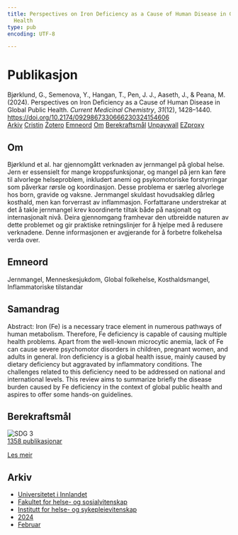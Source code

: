 ```yaml
---
title: Perspectives on Iron Deficiency as a Cause of Human Disease in Global Public
  Health
type: pub
encoding: UTF-8

---
```

<h1>Publikasjon</h1>
<article id="csl-bib-container-4RAFXGM3" class="csl-bib-container">
  <div class="csl-bib-body"> <div class="csl-entry">Bjørklund, G., Semenova, Y., Hangan, T., Pen, J. J., Aaseth, J., &#38; Peana, M. (2024). Perspectives on Iron Deficiency as a Cause of Human Disease in Global Public Health. <i>Current Medicinal Chemistry</i>, <i>31</i>(12), 1428–1440. <a href="https://doi.org/10.2174/0929867330666230324154606">https://doi.org/10.2174/0929867330666230324154606</a></div> </div>
  <div class="csl-bib-buttons">
    <a href="#taxonomy-article-4RAFXGM3" alt="archive" class="csl-bib-button">Arkiv</a>
    <a href="https://app.cristin.no/results/show.jsf?id=2246675" alt="Cristin" class="csl-bib-button">Cristin</a>
    <a href="http://zotero.org/groups/5881554/items/4RAFXGM3" alt="Zotero" class="csl-bib-button">Zotero</a>
    <a href="#keywords-article-4RAFXGM3" alt="keywords" class="csl-bib-button">Emneord</a>
    <a href="#about-article-4RAFXGM3" alt="about_pub" class="csl-bib-button">Om</a>
    <a href="#sdg-article-4RAFXGM3" alt="sdg" class="csl-bib-button">Berekraftsmål</a>
    <a href="https://doi.org/10.2174/0929867330666230324154606" alt="Unpaywall" class="csl-bib-button">Unpaywall</a>
    <a href="https://doi.org/10.2174/0929867330666230324154606" alt="EZproxy" class="csl-bib-button">EZproxy</a>
  </div>
  <div id="csl-bib-meta-container-4RAFXGM3"></div>
</article>
<div id="csl-bib-meta-4RAFXGM3" class="csl-bib-meta">
  <article id="about-article-4RAFXGM3" class="about_pub-article">
    <h1>Om</h1>
    Bjørklund et al. har gjennomgått verknaden av jernmangel på global helse. Jern er essensielt for mange kroppsfunksjonar, og mangel på jern kan føre til alvorlege helseproblem, inkludert anemi og psykomotoriske forstyrringar som påverkar rørsle og koordinasjon. Desse problema er særleg alvorlege hos born, gravide og vaksne. Jernmangel skuldast hovudsakleg dårleg kosthald, men kan forverrast av inflammasjon. Forfattarane understrekar at det å takle jernmangel krev koordinerte tiltak både på nasjonalt og internasjonalt nivå. Deira gjennomgang framhevar den utbreidde naturen av dette problemet og gir praktiske retningslinjer for å hjelpe med å redusere verknadene. Denne informasjonen er avgjerande for å forbetre folkehelsa verda over.
  </article>
  <article id="keywords-article-4RAFXGM3" class="keywords-article">
    <h1>Emneord</h1>
    Jernmangel, Menneskesjukdom, Global folkehelse, Kosthaldsmangel, Inflammatoriske tilstandar
  </article>
  <article id="abstract-article-4RAFXGM3" class="abstract-article">
    <h1>Samandrag</h1>
    Abstract: Iron (Fe) is a necessary trace element in numerous pathways of human metabolism. Therefore, Fe deficiency is capable of causing multiple health problems. Apart from the well-known microcytic anemia, lack of Fe can cause severe psychomotor disorders in children, pregnant women, and adults in general. Iron deficiency is a global health issue, mainly caused by dietary deficiency but aggravated by inflammatory conditions. The challenges related to this deficiency need to be addressed on national and international levels. This review aims to summarize briefly the disease burden caused by Fe deficiency in the context of global public health and aspires to offer some hands-on guidelines.
  </article>
  <article id="sdg-article-4RAFXGM3" class="sdg-article">
    <h1>Berekraftsmål</h1>
    <div class="sdg-container"><div id="sdg3" class="sdg">
        <img src="{{< params subfolder >}}images/sdg/sdg03_nn.png" class="image" alt="SDG 3">
        <div class="sdg-overlay">
          <a href="/nn/archive/?key=?sdg=3#archive" class="sdg-publication-count"><span>1358</span> publikasjonar</a>
          <p><a href="https://fn.no/om-fn/fns-baerekraftsmaal/god-helse-og-livskvalitet?lang=nno-NO" class="sdg-read-more">Les meir</a></p>
        </div>
      </div></div>
  </article>
  <article id="taxonomy-article-4RAFXGM3" class="taxonomy-article">
    <h1>Arkiv</h1>
    <ul>
      <li>
        <a href="/nn/archive/?key=3DCRN523">Universitetet i Innlandet</a>
      </li>
      <li>
        <a href="/nn/archive/?key=IDKFS3MX">Fakultet for helse- og sosialvitenskap</a>
      </li>
      <li>
        <a href="/nn/archive/?key=GTV4ECMZ">Institutt for helse- og sykepleievitenskap</a>
      </li>
      <li>
        <a href="/nn/archive/?key=KNN5LNR7">2024</a>
      </li>
      <li>
        <a href="/nn/archive/?key=BFH76L8P">Februar</a>
      </li>
    </ul>
  </article>
</div>

